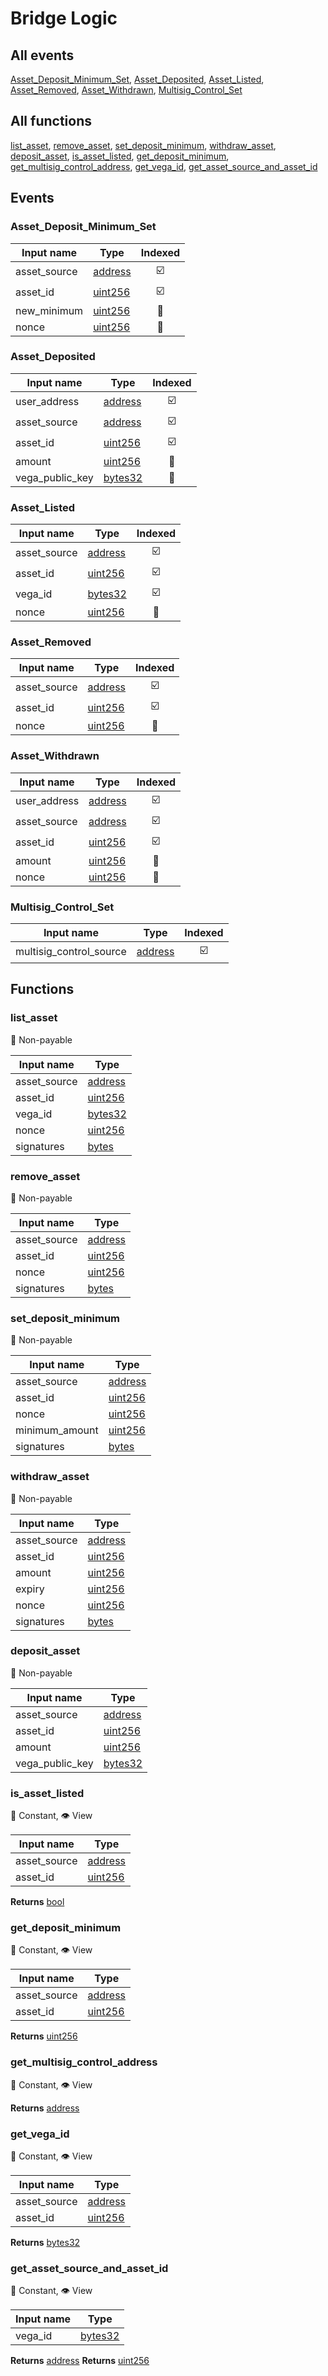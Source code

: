 # Bridge Logic
## All events
[Asset_Deposit_Minimum_Set](#asset_deposit_minimum_set-event), [Asset_Deposited](#asset_deposited-event), [Asset_Listed](#asset_listed-event), [Asset_Removed](#asset_removed-event), [Asset_Withdrawn](#asset_withdrawn-event), [Multisig_Control_Set](#multisig_control_set-event)

## All functions
[list_asset](#list_asset-function), [remove_asset](#remove_asset-function), [set_deposit_minimum](#set_deposit_minimum-function), [withdraw_asset](#withdraw_asset-function), [deposit_asset](#deposit_asset-function), [is_asset_listed](#is_asset_listed-function), [get_deposit_minimum](#get_deposit_minimum-function), [get_multisig_control_address](#get_multisig_control_address-function), [get_vega_id](#get_vega_id-function), [get_asset_source_and_asset_id](#get_asset_source_and_asset_id-function)


## Events
### <a id="asset_deposit_minimum_set-event">Asset_Deposit_Minimum_Set</a>
|Input name|Type|Indexed|
|----|----|:----:|
|asset_source|[address](https://solidity.readthedocs.io/en/v0.6.10/types.html#address)|  ☑️  |
|asset_id|[uint256](https://solidity.readthedocs.io/en/v0.6.10/types.html#integers)|  ☑️  |
|new_minimum|[uint256](https://solidity.readthedocs.io/en/v0.6.10/types.html#integers)|  🔘  |
|nonce|[uint256](https://solidity.readthedocs.io/en/v0.6.10/types.html#integers)|  🔘  |


### <a id="asset_deposited-event">Asset_Deposited</a>
|Input name|Type|Indexed|
|----|----|:----:|
|user_address|[address](https://solidity.readthedocs.io/en/v0.6.10/types.html#address)|  ☑️  |
|asset_source|[address](https://solidity.readthedocs.io/en/v0.6.10/types.html#address)|  ☑️  |
|asset_id|[uint256](https://solidity.readthedocs.io/en/v0.6.10/types.html#integers)|  ☑️  |
|amount|[uint256](https://solidity.readthedocs.io/en/v0.6.10/types.html#integers)|  🔘  |
|vega_public_key|[bytes32](https://solidity.readthedocs.io/en/v0.6.10/types.html#fixed-size-byte-arrays)|  🔘  |


### <a id="asset_listed-event">Asset_Listed</a>
|Input name|Type|Indexed|
|----|----|:----:|
|asset_source|[address](https://solidity.readthedocs.io/en/v0.6.10/types.html#address)|  ☑️  |
|asset_id|[uint256](https://solidity.readthedocs.io/en/v0.6.10/types.html#integers)|  ☑️  |
|vega_id|[bytes32](https://solidity.readthedocs.io/en/v0.6.10/types.html#fixed-size-byte-arrays)|  ☑️  |
|nonce|[uint256](https://solidity.readthedocs.io/en/v0.6.10/types.html#integers)|  🔘  |


### <a id="asset_removed-event">Asset_Removed</a>
|Input name|Type|Indexed|
|----|----|:----:|
|asset_source|[address](https://solidity.readthedocs.io/en/v0.6.10/types.html#address)|  ☑️  |
|asset_id|[uint256](https://solidity.readthedocs.io/en/v0.6.10/types.html#integers)|  ☑️  |
|nonce|[uint256](https://solidity.readthedocs.io/en/v0.6.10/types.html#integers)|  🔘  |


### <a id="asset_withdrawn-event">Asset_Withdrawn</a>
|Input name|Type|Indexed|
|----|----|:----:|
|user_address|[address](https://solidity.readthedocs.io/en/v0.6.10/types.html#address)|  ☑️  |
|asset_source|[address](https://solidity.readthedocs.io/en/v0.6.10/types.html#address)|  ☑️  |
|asset_id|[uint256](https://solidity.readthedocs.io/en/v0.6.10/types.html#integers)|  ☑️  |
|amount|[uint256](https://solidity.readthedocs.io/en/v0.6.10/types.html#integers)|  🔘  |
|nonce|[uint256](https://solidity.readthedocs.io/en/v0.6.10/types.html#integers)|  🔘  |


### <a id="multisig_control_set-event">Multisig_Control_Set</a>
|Input name|Type|Indexed|
|----|----|:----:|
|multisig_control_source|[address](https://solidity.readthedocs.io/en/v0.6.10/types.html#address)|  ☑️  |




## Functions
### <a id="list_asset-function">list_asset</a>
🙅 Non-payable

|Input name|Type|
|----|----|
|asset_source|[address](https://solidity.readthedocs.io/en/v0.6.10/types.html#address)|
|asset_id|[uint256](https://solidity.readthedocs.io/en/v0.6.10/types.html#integers)|
|vega_id|[bytes32](https://solidity.readthedocs.io/en/v0.6.10/types.html#fixed-size-byte-arrays)|
|nonce|[uint256](https://solidity.readthedocs.io/en/v0.6.10/types.html#integers)|
|signatures|[bytes](https://solidity.readthedocs.io/en/v0.6.10/types.html#fixed-size-byte-arrays)|


### <a id="remove_asset-function">remove_asset</a>
🙅 Non-payable

|Input name|Type|
|----|----|
|asset_source|[address](https://solidity.readthedocs.io/en/v0.6.10/types.html#address)|
|asset_id|[uint256](https://solidity.readthedocs.io/en/v0.6.10/types.html#integers)|
|nonce|[uint256](https://solidity.readthedocs.io/en/v0.6.10/types.html#integers)|
|signatures|[bytes](https://solidity.readthedocs.io/en/v0.6.10/types.html#fixed-size-byte-arrays)|


### <a id="set_deposit_minimum-function">set_deposit_minimum</a>
🙅 Non-payable

|Input name|Type|
|----|----|
|asset_source|[address](https://solidity.readthedocs.io/en/v0.6.10/types.html#address)|
|asset_id|[uint256](https://solidity.readthedocs.io/en/v0.6.10/types.html#integers)|
|nonce|[uint256](https://solidity.readthedocs.io/en/v0.6.10/types.html#integers)|
|minimum_amount|[uint256](https://solidity.readthedocs.io/en/v0.6.10/types.html#integers)|
|signatures|[bytes](https://solidity.readthedocs.io/en/v0.6.10/types.html#fixed-size-byte-arrays)|


### <a id="withdraw_asset-function">withdraw_asset</a>
🙅 Non-payable

|Input name|Type|
|----|----|
|asset_source|[address](https://solidity.readthedocs.io/en/v0.6.10/types.html#address)|
|asset_id|[uint256](https://solidity.readthedocs.io/en/v0.6.10/types.html#integers)|
|amount|[uint256](https://solidity.readthedocs.io/en/v0.6.10/types.html#integers)|
|expiry|[uint256](https://solidity.readthedocs.io/en/v0.6.10/types.html#integers)|
|nonce|[uint256](https://solidity.readthedocs.io/en/v0.6.10/types.html#integers)|
|signatures|[bytes](https://solidity.readthedocs.io/en/v0.6.10/types.html#fixed-size-byte-arrays)|


### <a id="deposit_asset-function">deposit_asset</a>
🙅 Non-payable

|Input name|Type|
|----|----|
|asset_source|[address](https://solidity.readthedocs.io/en/v0.6.10/types.html#address)|
|asset_id|[uint256](https://solidity.readthedocs.io/en/v0.6.10/types.html#integers)|
|amount|[uint256](https://solidity.readthedocs.io/en/v0.6.10/types.html#integers)|
|vega_public_key|[bytes32](https://solidity.readthedocs.io/en/v0.6.10/types.html#fixed-size-byte-arrays)|


### <a id="is_asset_listed-function">is_asset_listed</a>
📌 Constant, 👁 View

|Input name|Type|
|----|----|
|asset_source|[address](https://solidity.readthedocs.io/en/v0.6.10/types.html#address)|
|asset_id|[uint256](https://solidity.readthedocs.io/en/v0.6.10/types.html#integers)|




**Returns** [bool](https://solidity.readthedocs.io/en/v0.6.10/types.html#booleans)
### <a id="get_deposit_minimum-function">get_deposit_minimum</a>
📌 Constant, 👁 View

|Input name|Type|
|----|----|
|asset_source|[address](https://solidity.readthedocs.io/en/v0.6.10/types.html#address)|
|asset_id|[uint256](https://solidity.readthedocs.io/en/v0.6.10/types.html#integers)|




**Returns** [uint256](https://solidity.readthedocs.io/en/v0.6.10/types.html#integers)
### <a id="get_multisig_control_address-function">get_multisig_control_address</a>
📌 Constant, 👁 View



**Returns** [address](https://solidity.readthedocs.io/en/v0.6.10/types.html#address)
### <a id="get_vega_id-function">get_vega_id</a>
📌 Constant, 👁 View

|Input name|Type|
|----|----|
|asset_source|[address](https://solidity.readthedocs.io/en/v0.6.10/types.html#address)|
|asset_id|[uint256](https://solidity.readthedocs.io/en/v0.6.10/types.html#integers)|




**Returns** [bytes32](https://solidity.readthedocs.io/en/v0.6.10/types.html#fixed-size-byte-arrays)
### <a id="get_asset_source_and_asset_id-function">get_asset_source_and_asset_id</a>
📌 Constant, 👁 View

|Input name|Type|
|----|----|
|vega_id|[bytes32](https://solidity.readthedocs.io/en/v0.6.10/types.html#fixed-size-byte-arrays)|




**Returns** [address](https://solidity.readthedocs.io/en/v0.6.10/types.html#address)
**Returns** [uint256](https://solidity.readthedocs.io/en/v0.6.10/types.html#integers)

